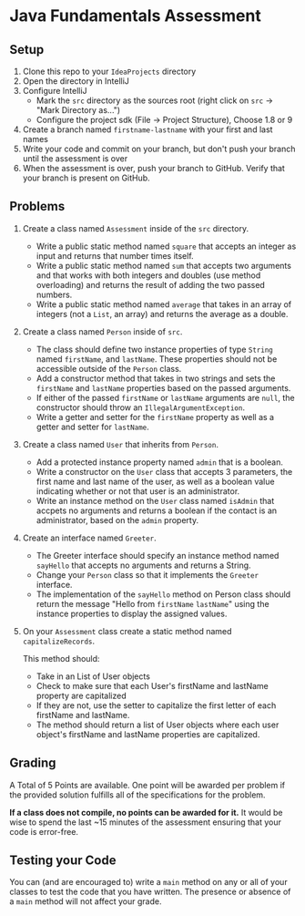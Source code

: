 # Java Fundamentals Assessment

## Setup

1. Clone this repo to your `IdeaProjects` directory
1. Open the directory in IntelliJ
1. Configure IntelliJ
   - Mark the `src` directory as the sources root (right click on `src` -> "Mark
     Directory as...")
   - Configure the project sdk (File -> Project Structure), Choose 1.8 or 9
1. Create a branch named `firstname-lastname` with your first and last names
1. Write your code and commit on your branch, but don't push your branch until
   the assessment is over
1. When the assessment is over, push your branch to GitHub. Verify that your
   branch is present on GitHub.

## Problems

1. Create a class named `Assessment` inside of the `src` directory.

    - Write a public static method named `square` that accepts an integer as
      input and returns that number times itself.
    - Write a public static method named `sum` that accepts two arguments and
      that works with both integers and doubles (use method overloading) and
      returns the result of adding the two passed numbers.
    - Write a public static method named `average` that takes in an array of
      integers (not a `List`, an array) and returns the average as a double.

1. Create a class named `Person` inside of `src`.

    - The class should define two instance properties of type `String` named
      `firstName`, and `lastName`. These properties should not be accessible
      outside of the `Person` class.
    - Add a constructor method that takes in two strings and sets the
      `firstName` and `lastName` properties based on the passed arguments.
    - If either of the passed `firstName` or `lastName` arguments are `null`,
      the constructor should throw an `IllegalArgumentException`.
    - Write a getter and setter for the `firstName` property as well as a getter
      and setter for `lastName`.

1. Create a class named `User` that inherits from `Person`.

    - Add a protected instance property named `admin` that is a boolean.
    - Write a constructor on the `User` class that accepts 3 parameters, the
      first name and last name of the user, as well as a boolean value
      indicating whether or not that user is an administrator.
    - Write an instance method on the `User` class named `isAdmin` that accpets
      no arguments and returns a boolean if the contact is an administrator,
      based on the `admin` property.

1. Create an interface named `Greeter`.

    - The Greeter interface should specify an instance method named `sayHello`
      that accepts no arguments and returns a String.
    - Change your `Person` class so that it implements the `Greeter` interface.
    - The implementation of the `sayHello` method on Person class should return
      the message "Hello from `firstName` `lastName`" using the instance
      properties to display the assigned values.

1. On your `Assessment` class create a static method named `capitalizeRecords`.

    This method should:

    - Take in an List of User objects
    - Check to make sure that each User's firstName and lastName property are
      capitalized
    - If they are not, use the setter to capitalize the first letter of each
      firstName and lastName.
    - The method should return a list of User objects where each user object's
      firstName and lastName properties are capitalized.

## Grading

A Total of 5 Points are available. One point will be awarded per problem if the
provided solution fulfills all of the specifications for the problem.

**If a class does not compile, no points can be awarded for it.** It would be
wise to spend the last ~15 minutes of the assessment ensuring that your code is
error-free.

## Testing your Code

You can (and are encouraged to) write a `main` method on any or all of your
classes to test the code that you have written. The presence or absence of a
`main` method will not affect your grade.
